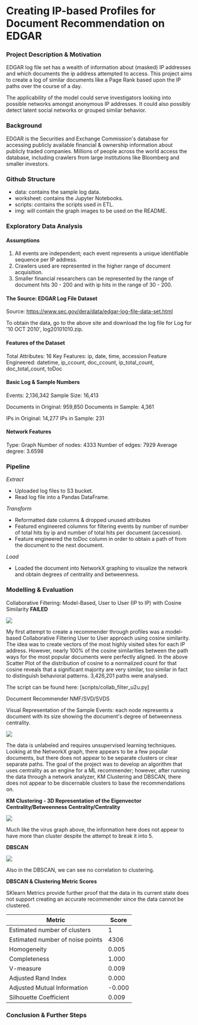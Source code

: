 # Creating IP-based Profiles for Document Recommendation on EDGAR


### Project Description & Motivation

EDGAR log file set has a wealth of information about (masked) IP addresses and which documents the ip address attempted to access. This project aims to create a log of similar documents like a Page Rank based upon the IP paths over the course of a day. 

The applicability of the model could serve investigators looking into possible networks amongst anonymous IP addresses. It could also possibly detect latent social networks or grouped similar behavior. 

### Background

EDGAR is the Securities and Exchange Commission's database for accessing publicly available financial & ownership information about publicly traded companies. Millions of people across the world access the database, including crawlers from large institutions like Bloomberg and smaller investors.

### Github Structure
* data: contains the sample log data.
* worksheet: contains the Jupyter Notebooks.
* scripts: contains the scripts used in ETL.
* img: will contain the graph images to be used on the README.

### Exploratory Data Analysis

#### Assumptions

1. All events are independent; each event represents a unique identifiable sequence per IP address.
2. Crawlers used are represented in the higher range of document acquisition.
3. Smaller financial researchers can be represented by the range of document hits 30 - 200 and with ip hits in the range of 30 - 200. 

#### The Source: EDGAR Log File Dataset
Source: https://www.sec.gov/dera/data/edgar-log-file-data-set.html

To obtain the data, go to the above site and download the log file for Log for '10 OCT 2010', log20101010.zip.

#### Features of the Dataset

Total Attributes: 16
Key Features: ip, date, time, accession
Feature Engineered: datetime, ip_ccount, doc_ccount, ip_total_count, doc_total_count, toDoc

#### Basic Log & Sample Numbers

Events: 2,136,342
Sample Size: 16,413

Documents in Original: 959,850
Documents in Sample: 4,361

IPs in Original: 14,277
IPs in Sample: 231

#### Network Features

Type: Graph
Number of nodes: 4333
Number of edges: 7929
Average degree:   3.6598

### Pipeline

*Extract*
* Uploaded log files to S3 bucket.
* Read log file into a Pandas DataFrame.

*Transform*
* Reformatted date columns & dropped unused attributes
* Featured engineered columns for filtering events by number of number of total hits by ip and number of total hits per document (accession). 
* Feature engineered the toDoc column in order to obtain a path of from the document to the next document.

*Load*
* Loaded the document into NetworkX graphing to visualize the network and obtain degrees of centrality and betweenness.

### Modelling & Evaluation

Collaborative Filtering: Model-Based, User to User (IP to IP) with Cosine Similarity **FAILED**

![](img/cosine_collab.png)

My first attempt to create a recommender through profiles was a model-based Collaborative Filtering User to User approach using cosine similarity.  The idea was to create vectors of the most highly visited sites for each IP address.  However, nearly 100% of the cosine similarities between the path ways for the most popular documents were perfectly aligned.  In the above Scatter Plot of the distribution of cosine to a normalized count for that cosine reveals that a significant majority are very similar, too similar in fact to distinguish behavioral patterns. 3,426,201 paths were analysed. 

The script can be found here: [scripts/collab_filter_u2u.py]

Document Recommender
NMF/SVD/SVDS


Visual Representation of the Sample Events: each node represents a document with its size showing the document's degree of betweenness centrality.

![](img/Modern_Art.png)

The data is unlabeled and requires unsupervised learning techniques. Looking at the NetworkX graph, there appears to be a few popular documents, but there does not appear to be separate clusters or clear separate paths. The goal of the project was to develop an algorithm that uses centrality as an engine for a ML recommender; however, after running the data through a network analyzer, KM Clustering and DBSCAN, there does not appear to be discernable clusters to base the recommendations on.

**KM Clustering - 3D Representation of the Eigenvector Centrality/Betweenness Centrality/Centrality**

![](img/KMClustering.png)

Much like the virus graph above, the information here does not appear to have more than cluster despite the attempt to break it into 5.

**DBSCAN**

![](img/DBSCAN.png)

Also in the DBSCAN, we can see no correlation to clustering. 

**DBSCAN & Clustering Metric Scores**

SKlearn Metrics provide further proof that the data in its current state does not support creating an accurate recommender since the data cannot be clustered.

| Metric | Score | 
| -------|------ |
|Estimated number of clusters | 1 | 
|Estimated number of noise points| 4306 |
|Homogeneity| 0.005 |
|Completeness| 1.000 |
|V-measure| 0.009 |
|Adjusted Rand Index| 0.000 |
|Adjusted Mutual Information| -0.000 |
|Silhouette Coefficient| 0.009 |


### Conclusion & Further Steps


